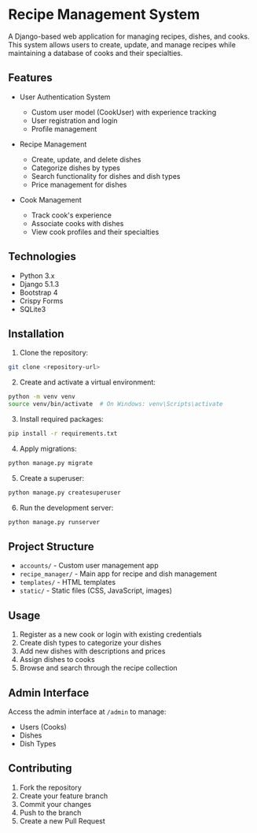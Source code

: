 # Recipe Management System

A Django-based web application for managing recipes, dishes, and cooks. This system allows users to create, update, and manage recipes while maintaining a database of cooks and their specialties.

## Features

- User Authentication System
  - Custom user model (CookUser) with experience tracking
  - User registration and login
  - Profile management
  
- Recipe Management
  - Create, update, and delete dishes
  - Categorize dishes by types
  - Search functionality for dishes and dish types
  - Price management for dishes
  
- Cook Management
  - Track cook's experience
  - Associate cooks with dishes
  - View cook profiles and their specialties

## Technologies

- Python 3.x
- Django 5.1.3
- Bootstrap 4
- Crispy Forms
- SQLite3

## Installation

1. Clone the repository:

```bash
git clone <repository-url>
```

2. Create and activate a virtual environment:

```bash
python -m venv venv
source venv/bin/activate  # On Windows: venv\Scripts\activate
```

3. Install required packages:

```bash
pip install -r requirements.txt
```

4. Apply migrations:

```bash
python manage.py migrate
```

5. Create a superuser:

```bash
python manage.py createsuperuser
```

6. Run the development server:

```bash
python manage.py runserver
```

## Project Structure

- `accounts/` - Custom user management app
- `recipe_manager/` - Main app for recipe and dish management
- `templates/` - HTML templates
- `static/` - Static files (CSS, JavaScript, images)

## Usage

1. Register as a new cook or login with existing credentials
2. Create dish types to categorize your dishes
3. Add new dishes with descriptions and prices
4. Assign dishes to cooks
5. Browse and search through the recipe collection

## Admin Interface

Access the admin interface at `/admin` to manage:
- Users (Cooks)
- Dishes
- Dish Types

## Contributing

1. Fork the repository
2. Create your feature branch
3. Commit your changes
4. Push to the branch
5. Create a new Pull Request

